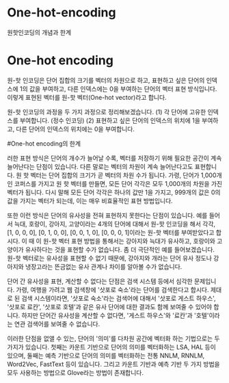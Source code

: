 # One-hot-encoding
원핫인코딩의 개념과 한계

# One-hot encoding

원-핫 인코딩은 단어 집합의 크기를 벡터의 차원으로 하고, 표현하고 싶은 단어의 인덱스에 1의 값을 부여하고, 다른 인덱스에는 0을 부여하는 단어의 벡터 표현 방식입니다. 이렇게 표현된 벡터를 원-핫 벡터(One-hot vector)라고 합니다.

원-핫 인코딩의 과정을 두 가지 과정으로 정리해보겠습니다.
(1) 각 단어에 고유한 인덱스를 부여합니다. (정수 인코딩)
(2) 표현하고 싶은 단어의 인덱스의 위치에 1을 부여하고, 다른 단어의 인덱스의 위치에는 0을 부여합니다.

#One-hot encoding의 한계

러한 표현 방식은 단어의 개수가 늘어날 수록, 벡터를 저장하기 위해 필요한 공간이 계속 늘어난다는 단점이 있습니다. 다른 말로는 벡터의 차원이 계속 늘어난다고도 표현합니다. 원 핫 벡터는 단어 집합의 크기가 곧 벡터의 차원 수가 됩니다. 가령, 단어가 1,000개인 코퍼스를 가지고 원 핫 벡터를 만들면, 모든 단어 각각은 모두 1,000개의 차원을 가진 벡터가 됩니다. 다시 말해 모든 단어 각각은 하나의 값만 1을 가지고, 999개의 값은 0의 값을 가지는 벡터가 되는데, 이는 매우 비효율적인 표현 방법입니다.

또한 이런 방식은 단어의 유사성을 전혀 표현하지 못한다는 단점이 있습니다. 예를 들어서 늑대, 호랑이, 강아지, 고양이라는 4개의 단어에 대해서 원-핫 인코딩을 해서 각각, [1, 0, 0, 0], [0, 1, 0, 0], [0, 0, 1, 0], [0, 0, 0, 1]이라는 원-핫 벡터를 부여받았다고 합시다. 이 때 이 원-핫 벡터 표현 방법을 통해서는 강아지와 늑대가 유사하고, 호랑이와 고양이가 유사하다는 것을 표현할 수가 없습니다. 좀 더 극단적인 예를 들어보겠습니다. 원-핫 벡터로는 유사성을 표현할 수 없기 때문에, 강아지와 개라는 단어 유사 정도나 강아지와 냉장고라는 뜬금없는 유사 관계나 차이를 알아볼 수가 없습니다.

단어 간 유사성을 표현, 계산할 수 없다는 단점은 검색 시스템 등에서 심각한 문제입니다. 가령, 여행을 가려고 웹 검색창에 '삿포로 숙소'라는 단어를 검색한다고 합시다. 제대로 된 검색 시스템이라면, '삿포로 숙소'라는 검색어에 대해서 '삿포로 게스트 하우스', '삿포로 료칸', '삿포로 호텔'과 같은 유사 단어에 대한 결과도 함께 보여줄 수 있어야 합니다. 하지만 단어간 유사성을 계산할 수 없다면, '게스트 하우스'와 '료칸'과 '호텔'이라는 연관 검색어를 보여줄 수 없습니다.

이러한 단점을 없앨 수 있는, 단어의 '의미'를 다차원 공간에 벡터화 하는 기법으로는 두 가지가 있습니다. 첫째는 카운트 기반으로 단어의 의미를 벡터화하는 LSA, HAL 등이 있으며, 둘째는 예측 기반으로 단어의 의미를 벡터화하는 전통 NNLM, RNNLM, Word2Vec, FastText 등이 있습니다. 그리고 카운트 기반과 예측 기반 두 가지 방법을 모두 사용하는 방법으로 Glove라는 방법이 존재합니다.
